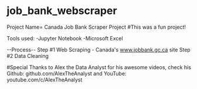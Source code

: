 # job_bank_webscraper

Project Name= Canada Job Bank Scraper Project #This was a fun project!


Tools used: 
  -Jupyter Notebook
  -Microsoft Excel


--Process--
  Step #1
    Web Scraping - Canada's www.jobbank.gc.ca site
  Step #2
    Data Cleaning

#Special Thanks to
  Alex the Data Analyst for his awesome videos, check his Github: github.com/AlexTheAnalyst and YouTube: youtube.com/c/AlexTheAnalyst
